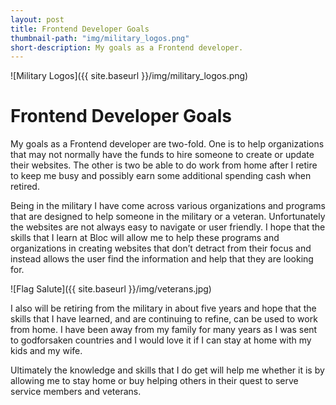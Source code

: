 ```yaml
---
layout: post
title: Frontend Developer Goals
thumbnail-path: "img/military_logos.png"
short-description: My goals as a Frontend developer.
---
```



![Military Logos]({{ site.baseurl }}/img/military_logos.png)


# Frontend Developer Goals
My goals as a Frontend developer are two-fold.  One is to help organizations that may not normally have the funds to hire someone to create or update their websites.  The other is two be able to do work from home after I retire to keep me busy and possibly earn some additional spending cash when retired.

Being in the military I have come across various organizations and programs that are designed to help someone in the military or a veteran.  Unfortunately the websites are not always easy to navigate or user friendly.  I hope that the skills that I learn at Bloc will allow me to help these programs and organizations in creating websites that don’t detract from their focus and instead allows the user find the information and help that they are looking for.

![Flag Salute]({{ site.baseurl }}/img/veterans.jpg)

I also will be retiring from the military in about five years and hope that the skills that I have learned, and are continuing to refine, can be used to work from home.  I have been away from my family for many years as I was sent to godforsaken countries and I would love it if I can stay at home with my kids and my wife.

Ultimately the knowledge and skills that I do get will help me whether it is by allowing me to stay home or buy helping others in their quest to serve service members and veterans.
